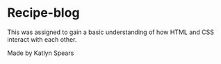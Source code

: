 # Recipe-blog

This was assigned to gain a basic understanding of how HTML and CSS interact with each other.

Made by Katlyn Spears
